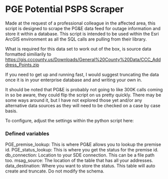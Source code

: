 # PGE Potential PSPS Scraper
Made at the request of a professional colleague in the affected area, this script is designed to scrape the PG&amp;E data feed for outage information and store it within a database.  This script is intended to be used within the Esri ArcGIS environment as all the SQL calls are pulling from their library.

What is required for this data set to work out of the box, is source data formatted similiarily to https://gis.cccounty.us/Downloads/General%20County%20Data/CCC_Adddress_Points.zip

If you need to get up and running fast, I would suggest truncating the data once it is in your enterprise database and and writing your own in.

It should be noted that PG&E is probably not going to like 300K calls coming in so be aware, they could flip the script on us pretty quickly.  There may be some ways around it, but I have not explored those yet and/or any alternative data sources as they will need to be checked on a case by case basis.

To configure, adjust the settings within the python script here:

### Defined variables
PGE_premise_lookup:  This is where PG&E allows you to lookup the premise id.
PGE_status_lookup:  This is where you get the status for the premise id.
db_connection:  Location to your SDE connection.  This can be a file path too.
msag_source:  The location of the table that has all your addresses.
data_destination:  Where you want to store the status.  This table will auto create and truncate.  Do not modify the schema.
